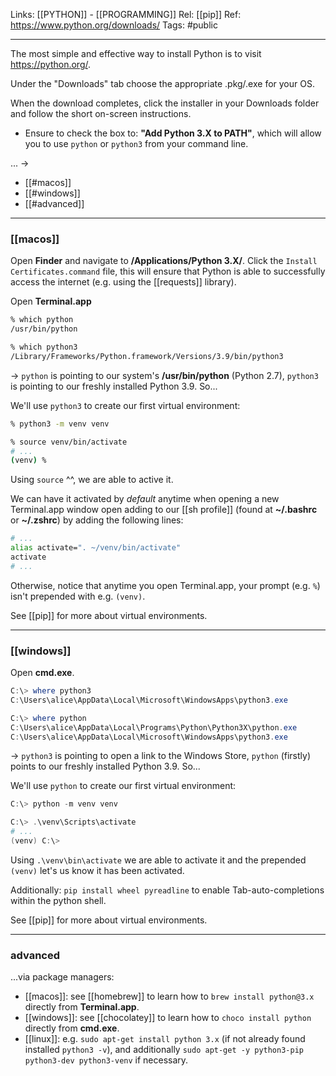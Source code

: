 Links: [[PYTHON]] - [[PROGRAMMING]]
Rel: [[pip]]
Ref: https://www.python.org/downloads/
Tags: #public 

--- 

The most simple and effective way to install Python is to visit https://python.org/.

Under the "Downloads" tab choose the appropriate .pkg/.exe for your OS.

When the download completes, click the installer in your Downloads folder and follow the short on-screen instructions. 
- Ensure to check the box to: **"Add Python 3.X to PATH"**, which will allow you to use ```python``` or ```python3``` from your command line. 

... -> 
- [[#macos]]
- [[#windows]]
- [[#advanced]] 

--- 
### [[macos]]

Open **Finder** and navigate to **/Applications/Python 3.X/**.
Click the  ```Install Certificates.command``` file, this will ensure that Python is able to successfully access the internet (e.g. using the [[requests]] library). 


Open **Terminal.app**

```bash
% which python
/usr/bin/python
```
```bash
% which python3
/Library/Frameworks/Python.framework/Versions/3.9/bin/python3
```
-> ```python``` is pointing to our system's **/usr/bin/python** (Python 2.7), ```python3``` is pointing to our freshly installed Python 3.9. So...

We'll use ```python3``` to create our first virtual environment: 
```bash
% python3 -m venv venv
```
```bash
% source venv/bin/activate
# ...
(venv) % 
```
Using ```source``` ^^, we are able to active it. 

We can have it activated by *default* anytime when opening a new Terminal.app window  open adding to our [[sh profile]] (found at **~/.bashrc** or **~/.zshrc**) by adding the following lines:

```bash
# ...
alias activate=". ~/venv/bin/activate"
activate
# ...
```

Otherwise, notice that anytime you open Terminal.app, your prompt (e.g. ```%```) isn't prepended with  e.g. ```(venv)```. 

See [[pip]] for more about virtual environments.

--- 
### [[windows]]

Open **cmd.exe**.

```powershell
C:\> where python3
C:\Users\alice\AppData\Local\Microsoft\WindowsApps\python3.exe
```
```powershell
C:\> where python
C:\Users\alice\AppData\Local\Programs\Python\Python3X\python.exe
C:\Users\alice\AppData\Local\Microsoft\WindowsApps\python3.exe
```
-> ```python3``` is pointing to open a link to the Windows Store, ```python``` (firstly) points to our freshly installed Python 3.9. So... 

We'll use ```python``` to create our first virtual environment: 
```powershell
C:\> python -m venv venv
```
```powershell
C:\> .\venv\Scripts\activate
# ...
(venv) C:\> 
```
Using ```.\venv\bin\activate``` we are able to activate it and the prepended ```(venv)``` let's us know it has been activated.

Additionally: 
```pip install wheel pyreadline``` to enable Tab-auto-completions within the python shell.

See [[pip]] for more about virtual environments.

--- 
### advanced
...via package managers:
- [[macos]]: see [[homebrew]] to learn how to ```brew install python@3.x``` directly from **Terminal.app**.
- [[windows]]: see [[chocolatey]] to learn how to ```choco install python``` directly from **cmd.exe**. 
- [[linux]]: e.g. ```sudo apt-get install python 3.x``` (if not already found installed ```python3 -v```), and additionally ```sudo apt-get -y python3-pip python3-dev python3-venv``` if necessary.

